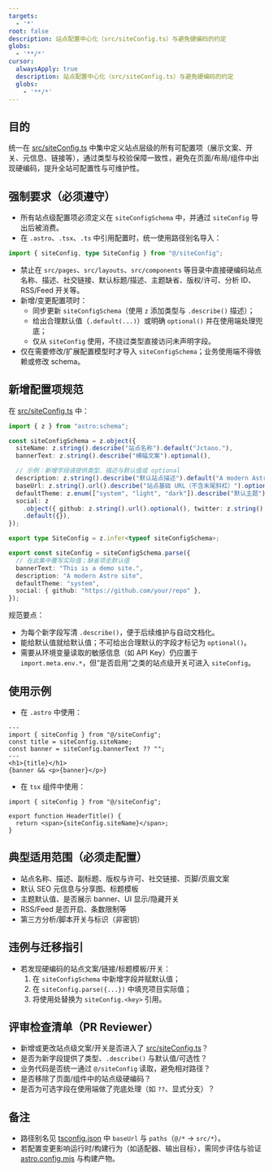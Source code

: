 ```yaml
---
targets:
  - '*'
root: false
description: 站点配置中心化（src/siteConfig.ts）与避免硬编码的约定
globs:
  - '**/*'
cursor:
  alwaysApply: true
  description: 站点配置中心化（src/siteConfig.ts）与避免硬编码的约定
  globs:
    - '**/*'
---
```

## 目的

统一在 [src/siteConfig.ts](mdc:src/siteConfig.ts) 中集中定义站点层级的所有可配置项（展示文案、开关、元信息、链接等），通过类型与校验保障一致性，避免在页面/布局/组件中出现硬编码，提升全站可配置性与可维护性。

## 强制要求（必须遵守）

- 所有站点级配置项必须定义在 `siteConfigSchema` 中，并通过 `siteConfig` 导出后被消费。
- 在 `.astro`、`.tsx`、`.ts` 中引用配置时，统一使用路径别名导入：

```ts
import { siteConfig, type SiteConfig } from "@/siteConfig";
```

- 禁止在 `src/pages`、`src/layouts`、`src/components` 等目录中直接硬编码站点名称、描述、社交链接、默认标题/描述、主题缺省、版权/许可、分析 ID、RSS/Feed 开关等。
- 新增/变更配置项时：
  - 同步更新 `siteConfigSchema`（使用 `z` 添加类型与 `.describe()` 描述）；
  - 给出合理默认值（`.default(...)`）或明确 `optional()` 并在使用端处理兜底；
  - 仅从 `siteConfig` 使用，不绕过类型直接访问未声明字段。
- 仅在需要修改/扩展配置模型时才导入 `siteConfigSchema`；业务使用端不得依赖或修改 schema。

## 新增配置项规范

在 [src/siteConfig.ts](mdc:src/siteConfig.ts) 中：

```ts
import { z } from "astro:schema";

const siteConfigSchema = z.object({
  siteName: z.string().describe("站点名称").default("Jctaoo."),
  bannerText: z.string().describe("横幅文案").optional(),

  // 示例：新增字段请提供类型、描述与默认值或 optional
  description: z.string().describe("默认站点描述").default("A modern Astro site"),
  baseUrl: z.string().url().describe("站点基础 URL（不含末尾斜杠）").optional(),
  defaultTheme: z.enum(["system", "light", "dark"]).describe("默认主题").default("system"),
  social: z
    .object({ github: z.string().url().optional(), twitter: z.string().url().optional() })
    .default({}),
});

export type SiteConfig = z.infer<typeof siteConfigSchema>;

export const siteConfig = siteConfigSchema.parse({
  // 在此集中覆写实际值；缺省项走默认值
  bannerText: "This is a demo site.",
  description: "A modern Astro site",
  defaultTheme: "system",
  social: { github: "https://github.com/your/repo" },
});
```

规范要点：

- 为每个新字段写清 `.describe()`，便于后续维护与自动文档化。
- 能给默认值就给默认值；不可给出合理默认的字段才标记为 `optional()`。
- 需要从环境变量读取的敏感信息（如 API Key）仍应置于 `import.meta.env.*`，但“是否启用”之类的站点级开关可进入 `siteConfig`。

## 使用示例

- 在 `.astro` 中使用：

```astro
---
import { siteConfig } from "@/siteConfig";
const title = siteConfig.siteName;
const banner = siteConfig.bannerText ?? "";
---
<h1>{title}</h1>
{banner && <p>{banner}</p>}
```

- 在 `tsx` 组件中使用：

```tsx
import { siteConfig } from "@/siteConfig";

export function HeaderTitle() {
  return <span>{siteConfig.siteName}</span>;
}
```

## 典型适用范围（必须走配置）

- 站点名称、描述、副标题、版权与许可、社交链接、页脚/页眉文案
- 默认 SEO 元信息与分享图、标题模板
- 主题默认值、是否展示 banner、UI 显示/隐藏开关
- RSS/Feed 是否开启、条数限制等
- 第三方分析/脚本开关与标识（非密钥）

## 违例与迁移指引

- 若发现硬编码的站点文案/链接/标题模板/开关：
  1) 在 `siteConfigSchema` 中新增字段并赋默认值；
  2) 在 `siteConfig.parse({...})` 中填充项目实际值；
  3) 将使用处替换为 `siteConfig.<key>` 引用。

## 评审检查清单（PR Reviewer）

- 新增或更改站点级文案/开关是否进入了 [src/siteConfig.ts](mdc:src/siteConfig.ts)？
- 是否为新字段提供了类型、`.describe()` 与默认值/可选性？
- 业务代码是否统一通过 `@/siteConfig` 读取，避免相对路径？
- 是否移除了页面/组件中的站点级硬编码？
- 是否为可选字段在使用端做了兜底处理（如 `??`、显式分支）？

## 备注

- 路径别名见 [tsconfig.json](mdc:tsconfig.json) 中 `baseUrl` 与 `paths`（`@/*` → `src/*`）。
- 若配置变更影响运行时/构建行为（如适配器、输出目标），需同步评估与验证 [astro.config.mjs](mdc:astro.config.mjs) 与构建产物。
